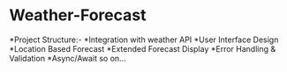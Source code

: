 # Weather-Forecast
*Project Structure:-
*Integration with weather API 
*User Interface Design 
*Location Based Forecast 
*Extended Forecast Display *Error Handling & Validation 
*Async/Await so on...
